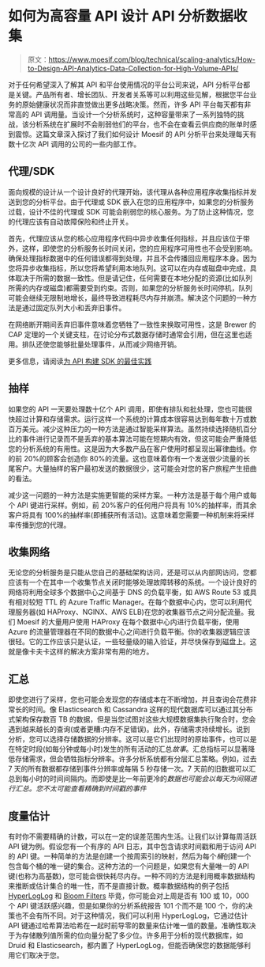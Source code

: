 # 如何为高容量 API 设计 API 分析数据收集

> 原文：<https://www.moesif.com/blog/technical/scaling-analytics/How-to-Design-API-Analytics-Data-Collection-for-High-Volume-APIs/>

对于任何希望深入了解其 API 和平台使用情况的平台公司来说，API 分析平台都是关键。产品所有者、增长团队、开发者关系等可以利用这些见解，根据您平台业务的原始健康状况而非直觉做出更多战略决策。然而，许多 API 平台每天都有非常高的 API 调用量。当设计一个分析系统时，这种容量带来了一系列独特的挑战，该分析系统在扩展时不会削弱他们的平台，也不会在查看云供应商的账单时感到震惊。这篇文章深入探讨了我们如何设计 Moesif 的 API 分析平台来处理每天有数十亿次 API 调用的公司的一些内部工作。

## 代理/SDK

面向规模的设计从一个设计良好的代理开始，该代理从各种应用程序收集指标并发送到您的分析平台。由于代理或 SDK 嵌入在您的应用程序中，如果您的分析服务过载，设计不佳的代理或 SDK 可能会削弱您的核心服务。为了防止这种情况，您的代理应该有自动故障保险和终止开关。

首先，代理应该从您的核心应用程序代码中异步收集任何指标，并且应该位于带外，这样，即使您的分析服务长时间关闭，您的应用程序可用性也不会受到影响。确保处理指标数据中的任何错误都得到处理，并且不会传播回应用程序本身。因为您将异步收集指标，所以您将希望利用本地队列。这可以在内存或磁盘中完成，具体取决于所需的数据一致性。但是请记住，任何需要在本地分配的资源(比如队列所需的内存或磁盘)都需要受到约束。否则，如果您的分析服务长时间停机，队列可能会继续无限制地增长，最终导致进程耗尽内存并崩溃。解决这个问题的一种方法是通过固定队列大小和丢弃旧事件。

在网络断开期间丢弃旧事件意味着您牺牲了一致性来换取可用性，这是 Brewer 的 CAP 定理的一个关键支柱，在讨论分布式数据存储时通常会引用，但在这里也适用。排队还使您能够批量处理事件，从而减少网络开销。

更多信息，请阅读[为 API 构建 SDK 的最佳实践](/blog/technical/sdks/Best-Practices-for-Building-SDKs-for-APIs/)

## 抽样

如果您的 API 一天要处理数十亿个 API 调用，即使有排队和批处理，您也可能很快超过计算和存储需求。运行这样一个系统的计算成本很容易达到每年数十万或数百万美元。减少这种压力的一种方法是通过智能采样算法。虽然持续选择随机百分比的事件进行记录而不是丢弃的基本算法可能在短期内有效，但这可能会严重降低您的分析系统的有用性。这是因为大多数产品在客户使用时都呈现出幂律曲线。你的前 20%的顾客会创造你 80%的流量。这也意味着你有一个发送很少流量的长尾客户。大量抽样的客户最初发送的数据很少，这可能会对您的客户旅程产生扭曲的看法。

减少这一问题的一种方法是实施更智能的采样方案。一种方法是基于每个用户或每个 API 键进行采样。例如，前 20%客户的任何用户将具有 10%的抽样率，而其余客户将具有 100%的抽样率(即捕获所有活动)。这意味着您需要一种机制来将采样率传播到您的代理。

## 收集网络

无论您的分析服务是只能从您自己的基础架构访问，还是可以从内部网访问，您都应该有一个在其中一个收集节点关闭时能够处理故障转移的系统。一个设计良好的网络将利用全球多个数据中心之间基于 DNS 的负载平衡，如 AWS Route 53 或具有相对较短 TTL 的 Azure Traffic Manager。在每个数据中心内，您可以利用代理服务器(如 HAProxy、NGINX、AWS ELB)在您的收集器节点之间分配流量。我们 Moesif 的大量用户使用 HAProxy 在每个数据中心内进行负载平衡，使用 Azure 的流量管理器在不同的数据中心之间进行负载平衡。你的收集器逻辑应该很轻。它的工作应该只是认证，一些轻量级的输入验证，并尽快保存到磁盘上。这就是像卡夫卡这样的解决方案非常有用的地方。

## 汇总

即使您进行了采样，您也可能会发现您的存储成本在不断增加，并且查询会花费非常长的时间。像 Elasticsearch 和 Cassandra 这样的现代数据库可以通过其分布式架构保存数百 TB 的数据，但是当您试图对这些大规模数据集执行聚合时，您会遇到越来越长的查询(或者更糟:内存不足错误)。此外，存储需求持续增长。说到分析，您可以选择存储数据的分辨率。这可以是它们出现时的原始事件，也可以是在特定时段(如每分钟或每小时)发生的所有活动的汇总*故事*。汇总指标可以显著降低存储需求，但会牺牲指标分辨率。许多分析系统都有分层汇总策略。例如，过去 7 天的所有数据都存储到事件分辨率或每隔 5 秒存储一次。7 天前的旧数据可以汇总到每小时的时间间隔内。而即使是比一年前更冷的*数据也可能会以每天为间隔进行汇总。您不太可能查看精确到时间戳的事件*

## 度量估计

有时你不需要精确的计数，可以在一定的误差范围内生活。让我们以计算每周活跃 API 键为例。假设您有一个有序的 API 日志，其中包含请求时间戳和用于访问 API 的 API 键。一种简单的方法是创建一个按周索引的映射，然后为每个*桶*创建一个包含每个桶的唯一键的集合。这种方法的一个问题是，如果您有大量唯一的 API 键(也称为高基数)，您可能会很快耗尽内存。一种不同的方法是利用概率数据结构来推断或估计集合的唯一性，而不是直接计数。概率数据结构的例子包括 [HyperLogLog](https://en.wikipedia.org/wiki/HyperLogLog) 和 [Bloom Filters](https://en.wikipedia.org/wiki/Bloom_filter) 毕竟，你可能会对上周是否有 100 或 10，000 个 API 键活跃感兴趣，但是如果你的分析系统报告 101 个而不是 100 个，你的决策也不会有所不同。对于这种情况，我们可以利用 HyperLogLog，它通过估计 API 键通过哈希算法哈希在一起时前导零的数量来估计唯一值的数量。准确性取决于为存储散列值所需的位向量分配了多少位。许多用于分析的现代数据库，如 Druid 和 Elasticsearch，都内置了 HyperLogLog，但能否确保您的数据能够利用它们取决于您。